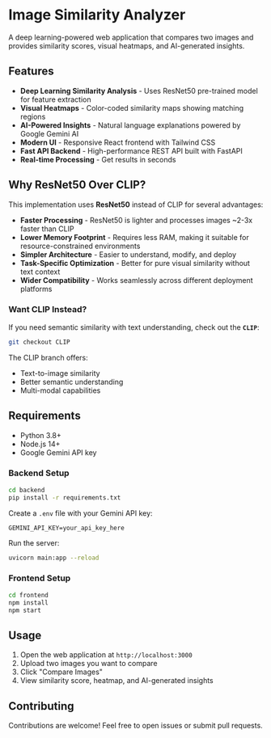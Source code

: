 # Image Similarity Analyzer

A deep learning-powered web application that compares two images and provides similarity scores, visual heatmaps, and AI-generated insights.

## Features

- **Deep Learning Similarity Analysis** - Uses ResNet50 pre-trained model for feature extraction
- **Visual Heatmaps** - Color-coded similarity maps showing matching regions
- **AI-Powered Insights** - Natural language explanations powered by Google Gemini AI
- **Modern UI** - Responsive React frontend with Tailwind CSS
- **Fast API Backend** - High-performance REST API built with FastAPI
- **Real-time Processing** - Get results in seconds

## Why ResNet50 Over CLIP?

This implementation uses **ResNet50** instead of CLIP for several advantages:

- **Faster Processing** - ResNet50 is lighter and processes images ~2-3x faster than CLIP
- **Lower Memory Footprint** - Requires less RAM, making it suitable for resource-constrained environments
- **Simpler Architecture** - Easier to understand, modify, and deploy
- **Task-Specific Optimization** - Better for pure visual similarity without text context
- **Wider Compatibility** - Works seamlessly across different deployment platforms

### Want CLIP Instead?

If you need semantic similarity with text understanding, check out the **`CLIP`**:

```bash
git checkout CLIP
```

The CLIP branch offers:
- Text-to-image similarity
- Better semantic understanding
- Multi-modal capabilities

## Requirements

- Python 3.8+
- Node.js 14+
- Google Gemini API key


### Backend Setup

```bash
cd backend
pip install -r requirements.txt
```

Create a `.env` file with your Gemini API key:
```
GEMINI_API_KEY=your_api_key_here
```

Run the server:
```bash
uvicorn main:app --reload
```

### Frontend Setup

```bash
cd frontend
npm install
npm start
```

## Usage

1. Open the web application at `http://localhost:3000`
2. Upload two images you want to compare
3. Click "Compare Images"
4. View similarity score, heatmap, and AI-generated insights

## Contributing

Contributions are welcome! Feel free to open issues or submit pull requests.

